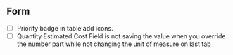 ## Form 
- [ ] Priority badge in table add icons.
- [ ] Quantity Estimated Cost Field is not saving the value when you override the number part while not changing the unit of measure on last tab